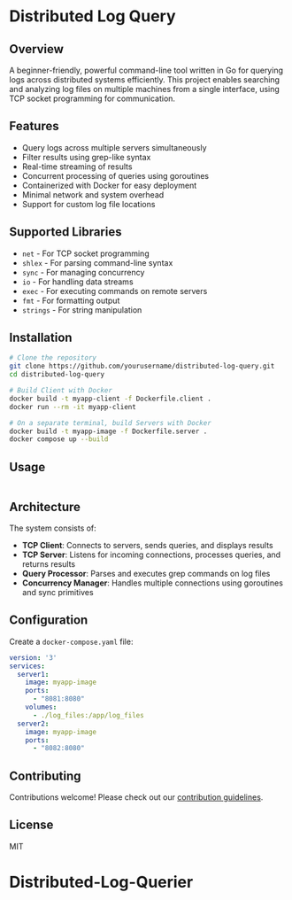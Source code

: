 # Distributed Log Query

## Overview
A beginner-friendly, powerful command-line tool written in Go for querying logs across distributed systems efficiently. This project enables searching and analyzing log files on multiple machines from a single interface, using TCP socket programming for communication.

## Features
- Query logs across multiple servers simultaneously
- Filter results using grep-like syntax
- Real-time streaming of results
- Concurrent processing of queries using goroutines
- Containerized with Docker for easy deployment
- Minimal network and system overhead
- Support for custom log file locations

## Supported Libraries
- `net` - For TCP socket programming
- `shlex` - For parsing command-line syntax
- `sync` - For managing concurrency
- `io` - For handling data streams
- `exec` - For executing commands on remote servers
- `fmt` - For formatting output
- `strings` - For string manipulation

## Installation
```bash
# Clone the repository
git clone https://github.com/yourusername/distributed-log-query.git
cd distributed-log-query

# Build Client with Docker
docker build -t myapp-client -f Dockerfile.client .
docker run --rm -it myapp-client

# On a separate terminal, build Servers with Docker
docker build -t myapp-image -f Dockerfile.server .
docker compose up --build

```

## Usage
```bash

```

## Architecture
The system consists of:
- **TCP Client**: Connects to servers, sends queries, and displays results
- **TCP Server**: Listens for incoming connections, processes queries, and returns results
- **Query Processor**: Parses and executes grep commands on log files
- **Concurrency Manager**: Handles multiple connections using goroutines and sync primitives

## Configuration
Create a `docker-compose.yaml` file:
```yaml
version: '3'
services:
  server1:
    image: myapp-image
    ports:
      - "8081:8080"
    volumes:
      - ./log_files:/app/log_files
  server2:
    image: myapp-image
    ports:
      - "8082:8080"
```

## Contributing
Contributions welcome! Please check out our [contribution guidelines](CONTRIBUTING.md).

## License
MIT
# Distributed-Log-Querier
